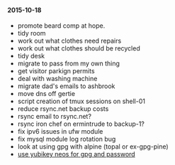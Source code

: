 #### 2015-10-18 ####

- promote beard comp at hope.
- tidy room
- work out what clothes need repairs
- work out what clothes should be recycled
- tidy desk
- migrate to pass from my own thing
- get visitor parkign permits
- deal with washing machine
- migrate dad's emails to ashbrook
- move dns off gertie
- script creation of tmux sessions on shell-01
- reduce rsync.net backup costs
- rsync email to rsync.net?
- rsync iron chef on ermintrude to backup-1?
- fix ipv6 issues in ufw module
- fix mysql module log rotation bug
- look at using gpg with alpine (topal or ex-gpg-pine)
- [use yubikey neos for gpg and password](http://viccuad.me/blog/secure-yourself-part-1-airgapped-computer-and-GPG-smartcards/) 

